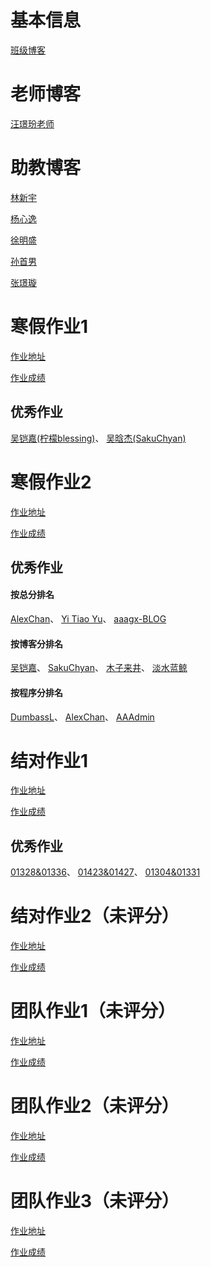 # 基本信息

[班级博客](https://edu.cnblogs.com/campus/fzu/2021SpringSoftwareEngineeringPractice)

# 老师博客

[汪璟玢老师](https://www.cnblogs.com/cocoSE/)

# 助教博客

[林新宇](https://www.cnblogs.com/lxy3/)

[杨心逸](https://www.cnblogs.com/cykablyat/)

[徐明盛](https://www.cnblogs.com/kofyou/)

[孙首男](https://www.cnblogs.com/ago8910/)

[张璟璇](https://www.cnblogs.com/zhangadian/)

# 寒假作业1

[作业地址](https://edu.cnblogs.com/campus/fzu/2021SpringSoftwareEngineeringPractice/homework/11705)

[作业成绩](https://www.cnblogs.com/zhangadian/p/14402914.html)

## 优秀作业

[吴铠嘉(柠檬blessing)](https://www.cnblogs.com/NingMengBlog/p/14353792.html)、
[吴晗杰(SakuChyan)](https://www.cnblogs.com/SakuChyan/p/14386671.html)

# 寒假作业2

[作业地址](https://edu.cnblogs.com/campus/fzu/2021SpringSoftwareEngineeringPractice/homework/11740)

[作业成绩](https://www.cnblogs.com/zhangadian/p/14563378.html)

## 优秀作业

#### 按总分排名
[AlexChan](https://www.cnblogs.com/cyl1221/p/14481822.html)、
[Yi Tiao Yu](https://www.cnblogs.com/Yuuuu/p/14459795.html)、
[aaagx-BLOG](https://www.cnblogs.com/aaagx/p/14484005.html)

#### 按博客分排名
[吴铠嘉](https://www.cnblogs.com/FZU-Bobby/p/14472002.html)、
[SakuChyan](https://www.cnblogs.com/SakuChyan/p/14477385.html)、
[木子来井](https://www.cnblogs.com/railgunSE/p/14488723.html)、
[淡水蓝鲸](https://www.cnblogs.com/cj-whales/p/14488427.html)

#### 按程序分排名
[DumbassL](https://www.cnblogs.com/zhlforreal/p/14466057.html)、
[AlexChan](https://www.cnblogs.com/cyl1221/p/14481822.html)、
[AAAdmin](https://www.cnblogs.com/c---jx/p/14460056.html) 

# 结对作业1

[作业地址](https://edu.cnblogs.com/campus/fzu/2021SpringSoftwareEngineeringPractice/homework/11785)

[作业成绩](https://www.cnblogs.com/zhangadian/p/14567116.html)

## 优秀作业

[01328&01336](https://www.cnblogs.com/mayrain-yh/p/14525568.html)、
[01423&01427](https://www.cnblogs.com/railgunSE/p/14526428.html)、
[01304&01331](https://www.cnblogs.com/NingMengBlog/p/14515140.html)


# 结对作业2（未评分）

[作业地址](https://edu.cnblogs.com/campus/fzu/2021SpringSoftwareEngineeringPractice/homework/11890)

[作业成绩]()

# 团队作业1（未评分）

[作业地址](https://edu.cnblogs.com/campus/fzu/2021SpringSoftwareEngineeringPractice/homework/11848)

[作业成绩]()

# 团队作业2（未评分）

[作业地址](https://edu.cnblogs.com/campus/fzu/2021SpringSoftwareEngineeringPractice/homework/11884)

[作业成绩]()

# 团队作业3（未评分）

[作业地址](https://edu.cnblogs.com/campus/fzu/2021SpringSoftwareEngineeringPractice/homework/11898)

[作业成绩]()
